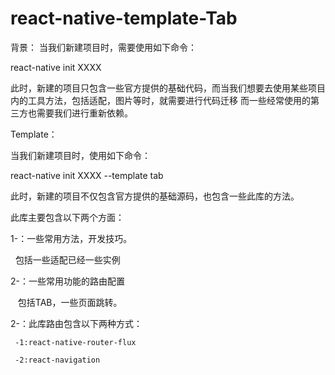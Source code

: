 # react-native-template-Tab

 背景：
 当我们新建项目时，需要使用如下命令：
 
 
 react-native init XXXX
 
 
 此时，新建的项目只包含一些官方提供的基础代码，而当我们想要去使用某些项目内的工具方法，包括适配，图片等时，就需要进行代码迁移
 而一些经常使用的第三方也需要我们进行重新依赖。
 
 
 Template：
 
 当我们新建项目时，使用如下命令：
 
 react-native init XXXX  --template tab
 
 此时，新建的项目不仅包含官方提供的基础源码，也包含一些此库的方法。
 
 此库主要包含以下两个方面：
 
 1-：一些常用方法，开发技巧。
 
   包括一些适配已经一些实例
   
 2-：一些常用功能的路由配置
 
    包括TAB，一些页面跳转。
   
 2-：此库路由包含以下两种方式：

     -1:react-native-router-flux
     
     -2:react-navigation
 
 
